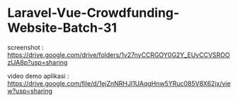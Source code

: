 # Laravel-Vue-Crowdfunding-Website-Batch-31 

screenshot : https://drive.google.com/drive/folders/1v27nvCCRGOY0G2Y_EUvCCVSROOzlJA8p?usp=sharing

video demo aplikasi : https://drive.google.com/file/d/1ejZnNRHJl1UAqgHnw5YRuc085V8X62jx/view?usp=sharing